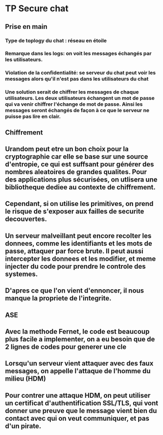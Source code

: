 # TP Secure chat

## Prise en main

### Type de toplogy du chat : réseau en étoile
### Remarque dans les logs: on voit les messages échangés par les utilisateurs.
### Violation de la confidentialité: se serveur du chat peut voir les messages alors qu'il n'est pas dans les utilisateurs du chat
### Une solution serait de chiffrer les messages de chaque utilisateurs. Les deux utilisateurs échangent un mot de passe qui va venir chiffrer l'échange de mot de passe. Ainsi les messages seront échangés de façon à ce que le serveur ne puisse pas lire en clair.

## Chiffrement
## Urandom peut etre un bon choix pour la cryptographie car elle se base sur une source d'entropie, ce qui est suffsant pour générer des nombres aleatoires de grandes qualites. Pour des applications plus sécurisées, on utlisera une bibliotheque dediee au contexte de chiffrement.
## Cependant, si on utilise les primitives, on prend le risque de s'exposer aux failles de securite decouvertes.
## Un serveur malveillant peut encore recolter les donnees, comme les identifiants et les mots de passe, attaquer par force brute. Il peut aussi intercepter les donnees et les modifier, et meme injecter du code pour prendre le controle des systemes.
## D'apres ce que l'on vient d'ennoncer, il nous manque la propriete de l'integrite.

## ASE 
## Avec la methode Fernet, le code est beaucoup plus facile a implementer, on a eu besoin que de 2 lignes de codes pour generer une cle
## Lorsqu'un serveur vient attaquer avec des faux messages, on appelle l'attaque de  l'homme du milieu (HDM)
## Pour contrer une attaque HDM, on peut utiliser un certificat d'authentification SSL/TLS, qui vont donner une preuve que le message vient bien du contact avec qui on veut communiquer, et pas d'un pirate.


